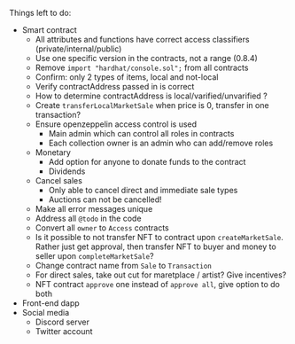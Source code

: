 Things left to do:
- Smart contract
    - All attributes and functions have correct access classifiers (private/internal/public)
    - Use one specific version in the contracts, not a range (0.8.4)
    - Remove `import "hardhat/console.sol";` from all contracts
    - Confirm: only 2 types of items, local and not-local
    - Verify contractAddress passed in is correct
    - How to determine contractAddress is local/varified/unvarified ?
    - Create `transferLocalMarketSale` when price is 0, transfer in one transaction?
    - Ensure openzeppelin access control is used
        - Main admin which can control all roles in contracts
        - Each collection owner is an admin who can add/remove roles
    - Monetary
        - Add option for anyone to donate funds to the contract
        - Dividends
    - Cancel sales
        - Only able to cancel direct and immediate sale types
        - Auctions can not be cancelled!
    - Make all error messages unique
    - Address all `@todo` in the code
    - Convert all `owner` to `Access` contracts
    - Is it possible to not transfer NFT to contract upon `createMarketSale`. Rather just get approval,
        then transfer NFT to buyer and money to seller upon `completeMarketSale`?
    - Change contract name from `Sale` to `Transaction`
    - For direct sales, take out cut for maretplace / artist? Give incentives?
    - NFT contract `approve` one instead of `approve all`, give option to do both
- Front-end dapp
- Social media
    - Discord server
    - Twitter account
